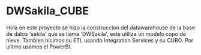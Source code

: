 # DWSakila_CUBE

Hola en este proyecto se hizo la construccion del datawarehouse de la base de datos 'sakila' que se llama 'DWSakila', este utiliza un modelo copo de nieve. Tambien hicimos su ETL usando Integration Services y su CUBO. Por ulitmo usamos el PowerBI. 
